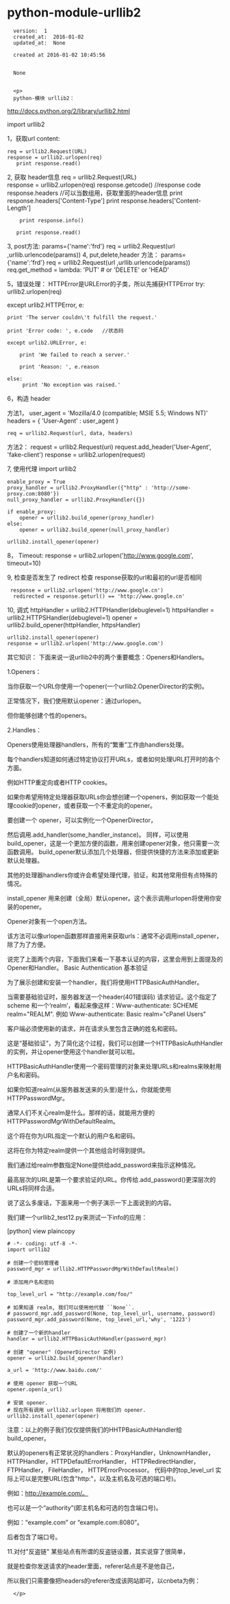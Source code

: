 
  # python-module-urllib2

      version:  1
      created_at:  2016-01-02
      updated_at:  None

      created at 2016-01-02 10:45:56 


      None


      <p>
      python-模块 urllib2：
http://docs.python.org/2/library/urllib2.html

  import urllib2

  1，获取url content:

	req = urllib2.Request(URL)  
	response = urllib2.urlopen(req)
       print response.read()

  2, 获取 header信息
	req = urllib2.Request(URL)  
	response = urllib2.urlopen(req)
        response.getcode() //response code
       response.headers  //可以当数组用，获取里面的header信息
  	print response.headers['Content-Type']
      print response.headers['Content-Length']
 
        print response.info()

       print response.read()
  3, post方法:
      params={'name':'frd'}
      req = urllib2.Request(url ,urllib.urlencode(params))
  4, put,delete,header 方法：
              params={'name':'frd'}
         req = urllib2.Request(url ,urllib.urlencode(params))
         req.get_method = lambda: 'PUT' # or 'DELETE' or 'HEAD'
 
   5，错误处理：
 HTTPError是URLError的子类，所以先捕获HTTPError
     try: 
        urllib2.urlopen(req)

   except urlib2.HTTPError, e:  
  
    print 'The server couldn\'t fulfill the request.'  
  
    print 'Error code: ', e.code   //状态码
  
	except urlib2.URLError, e:  
	  
	    print 'We failed to reach a server.'  
	  
	    print 'Reason: ', e.reason  
	  
	else:  
   		 print 'No exception was raised.'  

  6，构造 header

   方法1，
       user_agent = 'Mozilla/4.0 (compatible; MSIE 5.5; Windows NT)'    
	headers = { 'User-Agent' : user_agent }    
	 
	req = urllib2.Request(url, data, headers)
  方法2：
    request = urllib2.Request(uri)
     request.add_header('User-Agent', 'fake-client')
     response = urllib2.urlopen(request)

   7, 使用代理
      import urllib2

	enable_proxy = True
	proxy_handler = urllib2.ProxyHandler({"http" : 'http://some-proxy.com:8080'})
	null_proxy_handler = urllib2.ProxyHandler({})
	
	if enable_proxy:
	    opener = urllib2.build_opener(proxy_handler)
	else:
	    opener = urllib2.build_opener(null_proxy_handler)
	
	urllib2.install_opener(opener)

  8， Timeout:
    response = urllib2.urlopen('http://www.google.com', timeout=10)

  9,  检查是否发生了  redirect
       检查 response获取的url和最初的url是否相同

     response = urllib2.urlopen('http://www.google.cn')
      redirected = response.geturl() == 'http://www.google.cn'

  10, 调式
	  httpHandler = urllib2.HTTPHandler(debuglevel=1)
	httpsHandler = urllib2.HTTPSHandler(debuglevel=1)
	opener = urllib2.build_opener(httpHandler, httpsHandler)
	
	urllib2.install_opener(opener)
	response = urllib2.urlopen('http://www.google.com')
     

其它知识：
  下面来说一说urllib2中的两个重要概念：Openers和Handlers。

1.Openers：

当你获取一个URL你使用一个opener(一个urllib2.OpenerDirector的实例)。

正常情况下，我们使用默认opener：通过urlopen。

但你能够创建个性的openers。

2.Handles：

Openers使用处理器handlers，所有的“繁重”工作由handlers处理。

每个handlers知道如何通过特定协议打开URLs，或者如何处理URL打开时的各个方面。

例如HTTP重定向或者HTTP cookies。


如果你希望用特定处理器获取URLs你会想创建一个openers，例如获取一个能处理cookie的opener，或者获取一个不重定向的opener。


要创建一个 opener，可以实例化一个OpenerDirector，

然后调用.add_handler(some_handler_instance)。
同样，可以使用build_opener，这是一个更加方便的函数，用来创建opener对象，他只需要一次函数调用。
build_opener默认添加几个处理器，但提供快捷的方法来添加或更新默认处理器。

其他的处理器handlers你或许会希望处理代理，验证，和其他常用但有点特殊的情况。


install_opener 用来创建（全局）默认opener。这个表示调用urlopen将使用你安装的opener。

Opener对象有一个open方法。

该方法可以像urlopen函数那样直接用来获取urls：通常不必调用install_opener，除了为了方便。


说完了上面两个内容，下面我们来看一下基本认证的内容，这里会用到上面提及的Opener和Handler。
Basic Authentication 基本验证

为了展示创建和安装一个handler，我们将使用HTTPBasicAuthHandler。

当需要基础验证时，服务器发送一个header(401错误码) 请求验证。这个指定了scheme 和一个‘realm’，看起来像这样：Www-authenticate: SCHEME realm="REALM".
例如
Www-authenticate: Basic realm="cPanel Users"

客户端必须使用新的请求，并在请求头里包含正确的姓名和密码。

这是“基础验证”，为了简化这个过程，我们可以创建一个HTTPBasicAuthHandler的实例，并让opener使用这个handler就可以啦。

HTTPBasicAuthHandler使用一个密码管理的对象来处理URLs和realms来映射用户名和密码。

如果你知道realm(从服务器发送来的头里)是什么，你就能使用HTTPPasswordMgr。

通常人们不关心realm是什么。那样的话，就能用方便的HTTPPasswordMgrWithDefaultRealm。

这个将在你为URL指定一个默认的用户名和密码。

这将在你为特定realm提供一个其他组合时得到提供。

我们通过给realm参数指定None提供给add_password来指示这种情况。


最高层次的URL是第一个要求验证的URL。你传给.add_password()更深层次的URLs将同样合适。

说了这么多废话，下面来用一个例子演示一下上面说到的内容。

我们建一个urllib2_test12.py来测试一下info的应用：

[python] view plaincopy

    # -*- coding: utf-8 -*-  
    import urllib2  
      
    # 创建一个密码管理者  
    password_mgr = urllib2.HTTPPasswordMgrWithDefaultRealm()  
      
    # 添加用户名和密码  
      
    top_level_url = "http://example.com/foo/"  
      
    # 如果知道 realm, 我们可以使用他代替 ``None``.  
    # password_mgr.add_password(None, top_level_url, username, password)  
    password_mgr.add_password(None, top_level_url,'why', '1223')  
      
    # 创建了一个新的handler  
    handler = urllib2.HTTPBasicAuthHandler(password_mgr)  
      
    # 创建 "opener" (OpenerDirector 实例)  
    opener = urllib2.build_opener(handler)  
      
    a_url = 'http://www.baidu.com/'  
      
    # 使用 opener 获取一个URL  
    opener.open(a_url)  
      
    # 安装 opener.  
    # 现在所有调用 urllib2.urlopen 将用我们的 opener.  
    urllib2.install_opener(opener)  
      
       


注意：以上的例子我们仅仅提供我们的HHTPBasicAuthHandler给build_opener。

默认的openers有正常状况的handlers：ProxyHandler，UnknownHandler，HTTPHandler，HTTPDefaultErrorHandler， HTTPRedirectHandler，FTPHandler， FileHandler， HTTPErrorProcessor。
代码中的top_level_url 实际上可以是完整URL(包含"http:"，以及主机名及可选的端口号)。

例如：http://example.com/。

也可以是一个“authority”(即主机名和可选的包含端口号)。

例如：“example.com” or “example.com:8080”。

后者包含了端口号。


11.对付"反盗链"
某些站点有所谓的反盗链设置，其实说穿了很简单，

就是检查你发送请求的header里面，referer站点是不是他自己，

所以我们只需要像把headers的referer改成该网站即可，以cnbeta为例：

      </p>

  